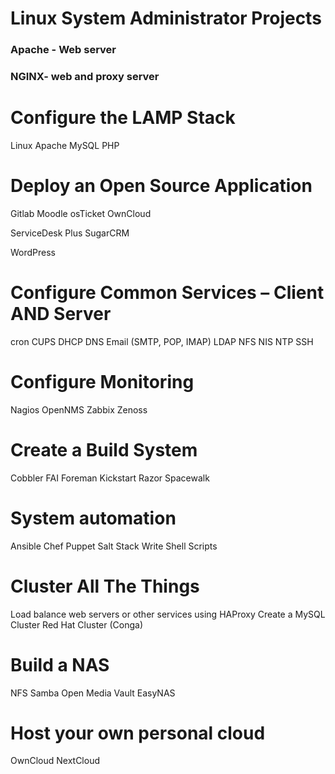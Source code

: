 
# Linux System Administrator Projects
### Apache - Web server 
### NGINX- web and proxy server 

# Configure the LAMP Stack
Linux
Apache
MySQL
PHP
# Deploy an Open Source Application

Gitlab
Moodle
osTicket
OwnCloud

ServiceDesk Plus
SugarCRM

WordPress

#  Configure Common Services – Client AND Server
cron
CUPS
DHCP
DNS
Email (SMTP, POP, IMAP)
LDAP
NFS
NIS
NTP
SSH
# Configure Monitoring

Nagios
OpenNMS
Zabbix
Zenoss
#  Create a Build System
Cobbler
FAI
Foreman
Kickstart
Razor
Spacewalk

# System automation
Ansible
Chef
Puppet
Salt Stack
Write Shell Scripts
# Cluster All The Things
Load balance web servers or other services using HAProxy
Create a MySQL Cluster
Red Hat Cluster (Conga)
#  Build a NAS
NFS
Samba
Open Media Vault
EasyNAS
# Host your own personal cloud
OwnCloud
NextCloud
